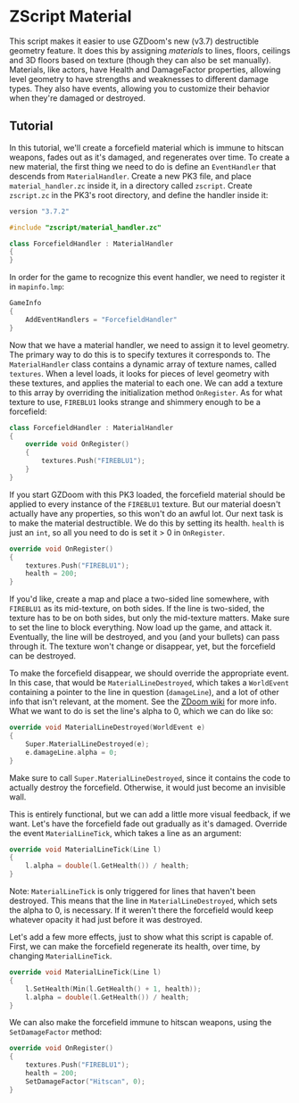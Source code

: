 # ZScript Material #

This script makes it easier to use GZDoom's new (v3.7) destructible geometry feature. It does this by assigning *materials* to lines, floors, ceilings and 3D floors based on texture (though they can also be set manually). Materials, like actors, have Health and DamageFactor properties, allowing level geometry to have strengths and weaknesses to different damage types. They also have events, allowing you to customize their behavior when they're damaged or destroyed.

## Tutorial ##

In this tutorial, we'll create a forcefield material which is immune to hitscan weapons, fades out as it's damaged, and regenerates over time. To create a new material, the first thing we need to do is define an `EventHandler` that descends from `MaterialHandler`. Create a new PK3 file, and place `material_handler.zc` inside it, in a directory called `zscript`. Create `zscript.zc` in the PK3's root directory, and define the handler inside it:

```cpp
version "3.7.2"

#include "zscript/material_handler.zc"

class ForcefieldHandler : MaterialHandler
{
}
```

In order for the game to recognize this event handler, we need to register it in `mapinfo.lmp`:

```cpp
GameInfo
{
    AddEventHandlers = "ForcefieldHandler"
}
```

Now that we have a material handler, we need to assign it to level geometry. The primary way to do this is to specify textures it corresponds to. The `MaterialHandler` class contains a dynamic array of texture names, called `textures`. When a level loads, it looks for pieces of level geometry with these textures, and applies the material to each one. We can add a texture to this array by overriding the initialization method `OnRegister`. As for what texture to use, `FIREBLU1` looks strange and shimmery enough to be a forcefield:

```cpp
class ForcefieldHandler : MaterialHandler
{
    override void OnRegister()
    {
        textures.Push("FIREBLU1");
    }
}
```

If you start GZDoom with this PK3 loaded, the forcefield material should be applied to every instance of the `FIREBLU1` texture. But our material doesn't actually have any properties, so this won't do an awful lot. Our next task is to make the material destructible. We do this by setting its health. `health` is just an `int`, so all you need to do is set it > 0 in `OnRegister`.

```cpp
override void OnRegister()
{
    textures.Push("FIREBLU1");
    health = 200;
}
```

If you'd like, create a map and place a two-sided line somewhere, with `FIREBLU1` as its mid-texture, on both sides. If the line is two-sided, the texture has to be on both sides, but only the mid-texture matters. Make sure to set the line to block everything. Now load up the game, and attack it. Eventually, the line will be destroyed, and you (and your bullets) can pass through it. The texture won't change or disappear, yet, but the forcefield can be destroyed.

To make the forcefield disappear, we should override the appropriate event. In this case, that would be `MaterialLineDestroyed`, which takes a `WorldEvent` containing a pointer to the line in question (`damageLine`), and a lot of other info that isn't relevant, at the moment. See the [ZDoom wiki](https://zdoom.org/wiki/Events_and_handlers) for more info. What we want to do is set the line's alpha to 0, which we can do like so:

```cpp
override void MaterialLineDestroyed(WorldEvent e)
{
    Super.MaterialLineDestroyed(e);
    e.damageLine.alpha = 0;
}
```

Make sure to call `Super.MaterialLineDestroyed`, since it contains the code to actually destroy the forcefield. Otherwise, it would just become an invisible wall.

This is entirely functional, but we can add a little more visual feedback, if we want. Let's have the forcefield fade out gradually as it's damaged. Override the event `MaterialLineTick`, which takes a line as an argument:

```cpp
override void MaterialLineTick(Line l)
{
    l.alpha = double(l.GetHealth()) / health;
}
```

Note: `MaterialLineTick` is only triggered for lines that haven't been destroyed. This means that the line in `MaterialLineDestroyed`, which sets the alpha to 0, is necessary. If it weren't there the forcefield would keep whatever opacity it had just before it was destroyed.

Let's add a few more effects, just to show what this script is capable of. First, we can make the forcefield regenerate its health, over time, by changing `MaterialLineTick`.

```cpp
override void MaterialLineTick(Line l)
{
    l.SetHealth(Min(l.GetHealth() + 1, health));
    l.alpha = double(l.GetHealth()) / health;
}
```

We can also make the forcefield immune to hitscan weapons, using the `SetDamageFactor` method:

```cpp
override void OnRegister()
{
    textures.Push("FIREBLU1");
    health = 200;
    SetDamageFactor("Hitscan", 0);
}
```